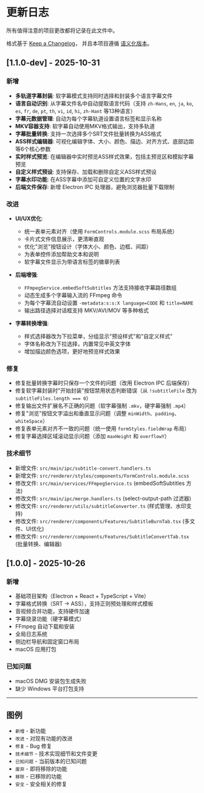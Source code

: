 # 更新日志

所有值得注意的项目更改都将记录在此文件中。

格式基于 [Keep a Changelog](https://keepachangelog.com/zh-CN/1.0.0/)，
并且本项目遵循 [语义化版本](https://semver.org/lang/zh-CN/)。

## [1.1.0-dev] - 2025-10-31

### 新增
- **多轨道字幕封装**: 软字幕模式支持同时选择和封装多个语言字幕文件
- **语言自动识别**: 从字幕文件名中自动提取语言代码（支持 `zh-Hans`, `en`, `ja`, `ko`, `es`, `fr`, `de`, `pt`, `th`, `vi`, `id`, `hi`, `zh-Hant` 等13种语言）
- **字幕元数据管理**: 自动为每个字幕轨道设置语言标签和显示名称
- **MKV容器支持**: 软字幕自动使用MKV格式输出，支持多轨道
- **字幕批量转换**: 支持一次选择多个SRT文件批量转换为ASS格式
- **ASS样式编辑器**: 可视化编辑字体、大小、颜色、描边、对齐方式、底部边距等6个核心参数
- **实时样式预览**: 在编辑器中实时预览ASS样式效果，包括主预览区和模拟字幕预览
- **自定义样式预设**: 支持保存、加载和删除自定义ASS样式预设
- **字幕水印功能**: 在ASS字幕中添加可自定义位置的文字水印
- **后端文件保存**: 新增 Electron IPC 处理器，避免浏览器批量下载限制

### 改进
- **UI/UX优化**:
  - 统一表单元素对齐（使用 `FormControls.module.scss` 布局系统）
  - 卡片式文件信息展示，更清晰直观
  - 优化"浏览"按钮设计（字体大小、颜色、边框、间距）
  - 为表单控件添加帮助文本和说明
  - 软字幕文件显示为带语言标签的徽章列表

- **后端增强**:
  - `FFmpegService.embedSoftSubtitles` 方法支持接收字幕路径数组
  - 动态生成多个字幕输入流的 FFmpeg 命令
  - 为每个字幕流自动设置 `-metadata:s:s:X language=CODE` 和 `title=NAME`
  - 输出路径选择对话框支持 MKV/AVI/MOV 等多种格式

- **字幕转换增强**:
  - 样式选择器改为下拉菜单，分组显示"预设样式"和"自定义样式"
  - 字体名称改为下拉选择，内置常见中英文字体
  - 增加描边颜色选项，更好地预览样式效果

### 修复
- 修复批量转换字幕时只保存一个文件的问题（改用 Electron IPC 后端保存）
- 修复软字幕封装时"开始封装"按钮禁用状态判断错误（从 `!subtitleFile` 改为 `subtitleFiles.length === 0`）
- 修复输出文件扩展名不正确的问题（软字幕强制 `.mkv`，硬字幕强制 `.mp4`）
- 修复"浏览"按钮文字溢出和垂直显示问题（调整 `minWidth`、`padding`、`whiteSpace`）
- 修复表单元素对齐不一致的问题（统一使用 `formStyles.fieldWrap` 布局）
- 修复字幕选择区域滚动显示问题（添加 `maxHeight` 和 `overflowY`）

### 技术细节
- 新增文件: `src/main/ipc/subtitle-convert.handlers.ts`
- 新增文件: `src/renderer/styles/components/FormControls.module.scss`
- 修改文件: `src/main/services/FFmpegService.ts` (embedSoftSubtitles 方法)
- 修改文件: `src/main/ipc/merge.handlers.ts` (select-output-path 过滤器)
- 修改文件: `src/renderer/utils/subtitleConverter.ts` (样式管理、水印支持)
- 修改文件: `src/renderer/components/Features/SubtitleBurnTab.tsx` (多文件、UI优化)
- 修改文件: `src/renderer/components/Features/SubtitleConvertTab.tsx` (批量转换、编辑器)

## [1.0.0] - 2025-10-26

### 新增
- 基础项目架构（Electron + React + TypeScript + Vite）
- 字幕格式转换（SRT → ASS），支持正则预处理和样式模板
- 音视频合并功能，支持硬件加速
- 字幕烧录功能（硬字幕模式）
- FFmpeg 自动下载和安装
- 全局日志系统
- 侧边栏导航和固定窗口布局
- macOS 应用打包

### 已知问题
- macOS DMG 安装包生成失败
- 缺少 Windows 平台打包支持

---

## 图例

- `新增` - 新功能
- `改进` - 对现有功能的改进
- `修复` - Bug 修复
- `技术细节` - 技术实现细节和文件变更
- `已知问题` - 当前版本的已知问题
- `废弃` - 即将移除的功能
- `移除` - 已移除的功能
- `安全` - 安全相关的修复

